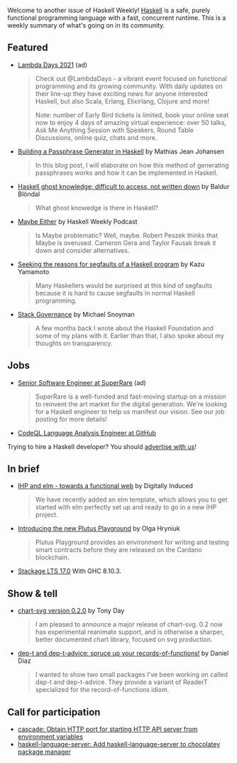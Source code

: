 Welcome to another issue of Haskell Weekly!
[Haskell](https://www.haskell.org) is a safe, purely functional programming language with a fast, concurrent runtime.
This is a weekly summary of what's going on in its community.

## Featured

- [Lambda Days 2021](https://www.lambdadays.org/lambdadays2021#register) (ad)
  > Check out @LambdaDays - a vibrant event focused on functional programming and its growing community. With daily updates on their line-up they have exciting news for anyone interested Haskell, but also Scala, Erlang, Elixirlang, Clojure and more!
  >
  > Note: number of Early Bird tickets is limited, book your online seat now to enjoy 4 days of amazing virtual experience: over 50 talks, Ask Me Anything Session with Speakers, Round Table Discussions, online quiz, chats and more.

- [Building a Passphrase Generator in Haskell](https://mjj.io/2021/01/26/building-a-passphrase-generator-in-haskell/) by Mathias Jean Johansen
  > In this blog post, I will elaborate on how this method of generating passphrases works and how it can be implemented in Haskell.

- [Haskell ghost knowledge; difficult to access, not written down](https://np.reddit.com/r/haskell/comments/l435px/haskell_ghost_knowledge_difficult_to_access_not/) by Baldur Blöndal
  > What ghost knowedge is there in Haskell?

- [Maybe Either](https://haskellweekly.news/episode/35.html) by Haskell Weekly Podcast
  > Is Maybe problematic? Well, maybe. Robert Peszek thinks that Maybe is overused. Cameron Gera and Taylor Fausak break it down and consider alternatives.

- [Seeking the reasons for segfaults of a Haskell program](https://kazu-yamamoto.hatenablog.jp/entry/2021/01/27/113810) by Kazu Yamamoto
  > Many Haskellers would be surprised at this kind of segfaults because it is hard to cause segfaults in normal Haskell programming.

- [Stack Governance](https://www.snoyman.com/blog/2021/01/stack-governance/) by Michael Snoyman
  > A few months back I wrote about the Haskell Foundation and some of my plans with it. Earlier than that, I also spoke about my thoughts on transparency.

## Jobs

- [Senior Software Engineer at SuperRare](https://superrare.breezy.hr/p/12966f7cbf76-senior-software-engineer) (ad)
  > SuperRare is a well-funded and fast-moving startup on a mission to reinvent the art market for the digital generation. We're looking for a Haskell engineer to help us manifest our vision. See our job posting for more details!

- [CodeQL Language Analysis Engineer at GitHub](https://np.reddit.com/r/haskell/comments/l25t1v/software_engineer_codeql_language_analysis_remote/)

Trying to hire a Haskell developer?
You should [advertise with us](https://haskellweekly.news/advertising.html)!

## In brief

- [IHP and elm - towards a functional web](https://dev.to/digitallyinduced/ihp-and-elm-towards-a-functional-web-2581) by Digitally Induced
  > We have recently added an elm template, which allows you to get started with elm perfectly set up and ready to go in a new IHP project.

- [Introducing the new Plutus Playground](https://iohk.io/en/blog/posts/2021/01/25/introducing-the-new-plutus-playground/) by Olga Hryniuk
  > Plutus Playground provides an environment for writing and testing smart contracts before they are released on the Cardano blockchain.

- [Stackage LTS 17.0](https://www.stackage.org/lts-17.0)
  With GHC 8.10.3.

## Show & tell

- [chart-svg version 0.2.0](https://np.reddit.com/r/haskell/comments/l2yypi/chartsvg020/) by Tony Day
  > I am pleased to announce a major release of chart-svg. 0.2 now has experimental reanimate support, and is otherwise a sharper, better documented chart library, focused on svg production.

- [dep-t and dep-t-advice: spruce up your records-of-functions!](https://np.reddit.com/r/haskell/comments/l3i7mi/dept_and_deptadvice_spruce_up_your/) by Daniel Diaz
  > I wanted to show two small packages I've been working on called dep-t and dep-t-advice. They provide a variant of ReaderT specialized for the record-of-functions idiom.

## Call for participation

-   [cascade: Obtain HTTP port for starting HTTP API server from environment variables](https://github.com/the-dr-lazy/cascade/issues/15)
-   [haskell-language-server: Add haskell-language-server to chocolatey package manager](https://github.com/haskell/haskell-language-server/issues/1250)
